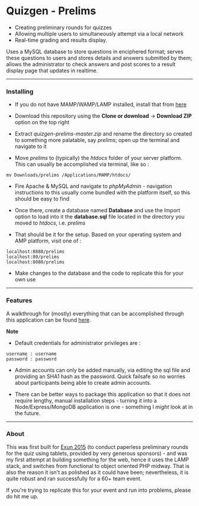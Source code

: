 Quizgen - Prelims
======

* Creating preliminary rounds for quizzes
* Allowing multiple users to simultaneously attempt via a local network
* Real-time grading and results display.

Uses a MySQL database to store questions in enciphered format; serves these questions to users and stores details and answers submitted by them; allows the administrator to check answers and post scores to a result display page that updates in realtime.

***
### Installing

* If you do not have MAMP/WAMP/LAMP installed, install that from [here](https://docs.moodle.org/29/en/Installing_AMP)

* Download this repository using the **Clone or download** -> **Download ZIP** option on the top right

* Extract *quizgen-prelims-master.zip* and rename the directory so created to something more palatable, say *prelims*; open up the terminal and navigate to it

* Move *prelims* to (typically) the *htdocs* folder of your server platform. This can usually be accomplished via terminal, like so :

````
mv Downloads/prelims /Applications/MAMP/htdocs/
````

* Fire Apache & MySQL and navigate to *phpMyAdmin* - navigation instructions to this usually come bundled with the platform itself, so this should be easy to find

* Once there, create a database named **Database** and use the Import option to load into it the **database.sql** file located in the directory you moved to *htdocs*, i.e. *prelims*

* That should be it for the setup. Based on your operating system and AMP platform, visit one of :

```
localhost:8888/prelims
localhost:80/prelims
localhost:8080/prelims
```

* Make changes to the database and the code to replicate this for your own use

***
### Features

A walkthrough for (mostly) everything that can be accomplished through this application can be found
[here](http://imgur.com/a/FFxdd).

**Note**

* Default credentials for administrator privileges are :

```
username : username
password : password
```

* Admin accounts can only be added manually, via editing the sql file and providing an SHA1 hash as the password. Quick failsafe so no worries about participants being able to create admin accounts.

* There can be better ways to package this application so that it does not require lengthy, manual installation steps - turning it into a Node/Express/MongoDB application is one - something I *might* look at in the future.

***
### About
This was first built for [Exun 2015](http://www.exunclan.com) (to conduct paperless preliminary rounds for the quiz using tablets, provided by very generous sponsors) - and was my first attempt at building something for the web, hence it uses the LAMP stack, and switches from functional to object oriented PHP midway. That is also the reason it isn't as polished as it could have been; nevertheless, it is quite robust and ran successfully for a 60+ team event.

If you're trying to replicate this for your event and run into problems, please do hit me up.
